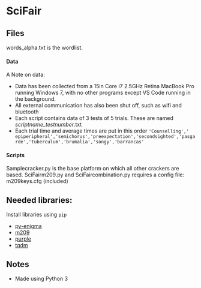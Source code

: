 # SciFair
## Files
words_alpha.txt is the wordlist.
#### Data
A Note on data:
* Data has been collected from a 15in Core i7 2.5GHz Retina MacBook Pro running Windows 7, with no other programs except VS Code running in the background.
* All external communication has also been shut off, such as wifi and bluetooth
* Each script contains data of 3 tests of 5 trials. These are named *scriptname_testnumber*.txt
* Each trial time and average times are put in this order 
```'Counselling',' epiperipheral','semichorus','preexpectation','secondsighted','pasgarde','tuberculum','brumalia','songy','barrancas'```
#### Scripts
Samplecracker.py is the base platform on which all other crackers are based.
SciFairm209.py and SciFaircombination.py requires a config file: m209keys.cfg (included)

## Needed libraries:
Install libraries using `pip`
 * [py-enigma](https://pypi.org/project/py-enigma/)
 * [m209](https://pypi.org/project/m209/)
 * [purple](https://pypi.org/project/purple/)
 * [tqdm](https://pypi.org/project/tqdm/)
## Notes
* Made using Python 3

